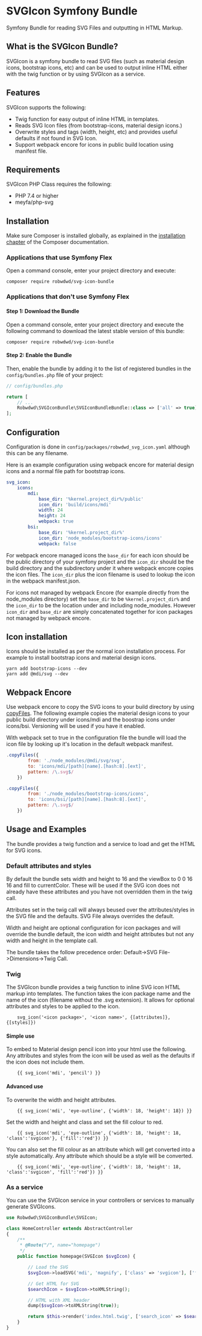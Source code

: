 # SVGIcon Symfony Bundle

Symfony Bundle for reading SVG Files and outputting in HTML Markup.

## What is the SVGIcon Bundle?

SVGIcon is a symfony bundle to read SVG files (such as material design
icons, bootstrap icons, etc) and can be used to output inline HTML either
with the twig function or by using SVGIcon as a service.

## Features

SVGIcon supports the following:

- Twig function for easy output of inline HTML in templates.
- Reads SVG Icon files (from bootstrap-icons, material design icons.)
- Overwrite styles and tags (width, height, etc) and provides useful
    defaults if not found in SVG Icon.
- Support webpack encore for icons in public build location using
    manifest file.

## Requirements

SVGIcon PHP Class requires the following:

- PHP 7.4 or higher
- meyfa/php-svg

## Installation

Make sure Composer is installed globally, as explained in the
[installation chapter](https://getcomposer.org/doc/00-intro.md)
of the Composer documentation.

### Applications that use Symfony Flex

Open a command console, enter your project directory and execute:

```console
composer require robwdwd/svg-icon-bundle
```

### Applications that don't use Symfony Flex

#### Step 1: Download the Bundle

Open a command console, enter your project directory and execute the
following command to download the latest stable version of this bundle:

```console
composer require robwdwd/svg-icon-bundle
```

#### Step 2: Enable the Bundle

Then, enable the bundle by adding it to the list of registered bundles
in the `config/bundles.php` file of your project:

```php
// config/bundles.php

return [
    // ...
    Robwdwd\SVGIconBundle\SVGIconBundleBundle::class => ['all' => true],
];
```

## Configuration

Configuration is done in `config/packages/robwdwd_svg_icon.yaml` although this
can be any filename.

Here is an example configuration using webpack encore for material design
icons and a normal file path for bootstrap icons.

```yaml
svg_icon:
    icons:
        mdi:
            base_dir: '%kernel.project_dir%/public'
            icon_dir: 'build/icons/mdi'
            width: 24
            height: 24
            webpack: true
        bsi:
            base_dir: '%kernel.project_dir%'
            icon_dir: 'node_modules/bootstrap-icons/icons'
            webpack: false
```

For webpack encore managed icons the `base_dir` for each icon should be the public
directory of your symfony project and the `icon_dir` should be the build
directory and the subdirectory under it where webpack encore copies the icon
files. The `icon_dir` plus the icon filename is used to lookup the icon in
the webpack manifest.json.

For icons not managed by webpack Encore (for example directly from the
node_modules directory) set the `base_dir` to be `%kernel.project_dir%` and
the `icon_dir` to be the location under and including node_modules. However
`icon_dir` and `base_dir` are simply concatenated together for icon packages
not managed by webpack encore.

## Icon installation

Icons should be installed as per the normal icon installation process. For
example to install bootstrap icons and material design icons.

```console
yarn add bootstrap-icons --dev
yarn add @mdi/svg --dev
```

## Webpack Encore

Use webpack encore to copy the SVG icons to your build directory by using
[copyFiles](https://symfony.com/doc/current/frontend/encore/copy-files.html).
The following example copies the material design icons to your public build
directory under icons/mdi and the boostrap icons under icons/bsi. Versioning
will be used if you have it enabled.

With webpack set to true in the configuration file the bundle will load the
icon file by looking up it's location in the default webpack manifest.

```javascript
.copyFiles({
        from: './node_modules/@mdi/svg/svg',
        to: 'icons/mdi/[path][name].[hash:8].[ext]',
        pattern: /\.svg$/
    })

.copyFiles({
        from: './node_modules/bootstrap-icons/icons',
        to: 'icons/bsi/[path][name].[hash:8].[ext]',
        pattern: /\.svg$/
    })
```

## Usage and Examples

The bundle provides a twig function and a service to load and get the HTML
for SVG icons.

### Default attributes and styles

By default the bundle sets width and height to 16 and the viewBox to 0 0 16 16
and fill to currentColor. These will be used if the SVG icon does not already
have these attributes and you have not overridden them in the twig call.

Attributes set in the twig call will always beused over the attributes/styles
in the SVG file and the defaults. SVG File always overrides the default.

Width and height are optional configuration for icon packages and will override
the bundle default, the icon width and height attributes but not any width and
height in the template call.

The bundle takes the follow precedence order: Default->SVG File->Dimensions->Twig Call.

### Twig

The SVGIcon bundle provides a twig function to inline SVG icon HTML markup
into templates. The function takes the icon package name and the name of
the icon (filename without the .svg extension). It allows for optional attributes
and styles to be applied to the icon.

```twig
    svg_icon('<icon package>', '<icon name>', {[attributes]}, {[styles]})
```

#### Simple use

To embed to Material design pencil icon into your html use the following. Any
attributes and styles from the icon will be used as well as the defaults if the
icon does not include them.

```twig
    {{ svg_icon('mdi', 'pencil') }}
```

#### Advanced use

To overwrite the width and height attributes.

```twig
    {{ svg_icon('mdi', 'eye-outline', {'width': 18, 'height': 18}) }}
```

Set the width and height and class and set the fill colour to red.

```twig
    {{ svg_icon('mdi', 'eye-outline', {'width': 18, 'height': 18, 'class':'svgicon'}, {'fill':'red'}) }}
```

You can also set the fill colour as an attribute which will get converted into
a style automatically. Any attribute which should be a style will be converted.

```twig
    {{ svg_icon('mdi', 'eye-outline', {'width': 18, 'height': 18, 'class':'svgicon', 'fill':'red'}) }}
```

### As a service

You can use the SVGIcon service in your controllers or services to manually
generate SVGIcons.

```PHP
use Robwdwd\SVGIconBundle\SVGIcon;

class HomeController extends AbstractController
{
    /**
     * @Route("/", name="homepage")
     */
    public function homepage(SVGIcon $svgIcon) {

        // Load the SVG
        $svgIcon->loadSVG('mdi', 'magnify', ['class' => 'svgicon'], ['fill' => 'currentColor']);

        // Get HTML for SVG
        $searchIcon = $svgIcon->toXMLString();

        // HTML with XML header
        dump($svgIcon->toXMLString(true));

        return $this->render('index.html.twig', ['search_icon' => $searchIcon]);
    }
}
```
